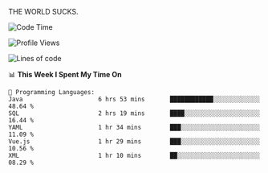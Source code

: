 THE WORLD SUCKS.

<!--START_SECTION:waka-->
![Code Time](http://img.shields.io/badge/Code%20Time-1%2C137%20hrs%2049%20mins-blue)

![Profile Views](http://img.shields.io/badge/Profile%20Views-0-blue)

![Lines of code](https://img.shields.io/badge/From%20Hello%20World%20I%27ve%20Written-1.5%20million%20lines%20of%20code-blue)

📊 **This Week I Spent My Time On** 

```text
💬 Programming Languages: 
Java                     6 hrs 53 mins       ████████████░░░░░░░░░░░░░   48.64 % 
SQL                      2 hrs 19 mins       ████░░░░░░░░░░░░░░░░░░░░░   16.44 % 
YAML                     1 hr 34 mins        ███░░░░░░░░░░░░░░░░░░░░░░   11.09 % 
Vue.js                   1 hr 29 mins        ███░░░░░░░░░░░░░░░░░░░░░░   10.56 % 
XML                      1 hr 10 mins        ██░░░░░░░░░░░░░░░░░░░░░░░   08.29 % 
```


<!--END_SECTION:waka-->
